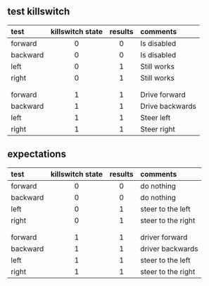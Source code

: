 ## test killswitch

test|killswitch state|results|comments
:----------------|:----------------:|:----------------:|:----------------
forward| 0 | 0 | Is disabled
backward| 0 | 0 | Is disabled
left| 0 | 1 | Still works
right| 0 | 1| Still works
| | |
| | |
forward| 1 | 1| Drive forward
backward| 1 | 1 | Drive backwards
left| 1 | 1 | Steer left
right| 1 | 1 | Steer right

## expectations

test|killswitch state|results|comments
:----------------|:----------------:|:----------------:|:----------------
forward| 0 | 0 | do nothing
backward| 0 | 0 | do nothing
left| 0 | 1 | steer to the left
right| 0 | 1 | steer to the right
| | |
| | |
forward| 1 | 1 | driver forward
backward| 1 | 1 | driver backwards
left| 1 | 1 | steer to the left
right| 1 | 1 | steer to the right
